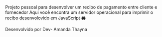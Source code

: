 Projeto pessoal para desenvolver um recibo de pagamento entre cliente e fornecedor
Aqui você encontra um servidor operacional para imprimir o recibo desenvolovido em JavaScript 🖨️




Desenvolvido por Dev- Amanda Thayna
